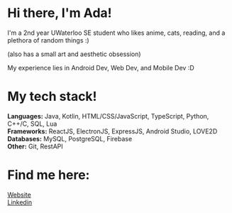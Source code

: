 # Hi there, I'm Ada!

I'm a 2nd year UWaterloo SE student who likes anime, cats, reading, and a plethora of random things :)

(also has a small art and aesthetic obsession)

My experience lies in Android Dev, Web Dev, and Mobile Dev :D

# My tech stack!

<strong>Languages:</strong> Java, Kotlin, HTML/CSS/JavaScript, TypeScript, Python, C++/C, SQL, Lua <br>
<strong>Frameworks:</strong> ReactJS, ElectronJS, ExpressJS, Android Studio, LOVE2D <br>
<strong>Databases:</strong> MySQL, PostgreSQL, Firebase <br>
<strong>Other:</strong> Git, RestAPI <br>

# Find me here: 

<a href="https://adabingw.github.io/">Website</a> <br>
<a href="https://www.linkedin.com/in/adabingw/">Linkedin</a> <br>
